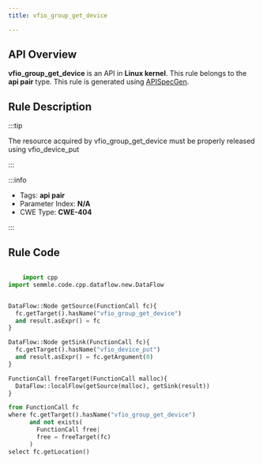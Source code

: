 ```yaml
---
title: vfio_group_get_device

---
```



## API Overview
**vfio_group_get_device** is an API in **Linux kernel**. This rule belongs to the **api pair** type. This rule is generated using [APISpecGen](../../tools/APISpecGen).
## Rule Description

:::tip

The resource acquired by vfio_group_get_device must be properly released using vfio_device_put

:::

:::info

- Tags: **api pair**
- Parameter Index: **N/A**
- CWE Type: **CWE-404**

:::

## Rule Code
```python

    import cpp
import semmle.code.cpp.dataflow.new.DataFlow


DataFlow::Node getSource(FunctionCall fc){
  fc.getTarget().hasName("vfio_group_get_device")
  and result.asExpr() = fc
}

DataFlow::Node getSink(FunctionCall fc){
  fc.getTarget().hasName("vfio_device_put")
  and result.asExpr() = fc.getArgument(0)
}

FunctionCall freeTarget(FunctionCall malloc){
  DataFlow::localFlow(getSource(malloc), getSink(result))
}

from FunctionCall fc
where fc.getTarget().hasName("vfio_group_get_device")
      and not exists(
        FunctionCall free| 
        free = freeTarget(fc)
      )
select fc.getLocation()

    
```